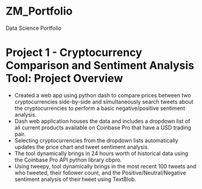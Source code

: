 # ZM_Portfolio
Data Science Portfolio

# Project 1 - Cryptocurrency Comparison and Sentiment Analysis Tool: Project Overview
* Created a web app using python dash to compare prices between two cryptocurrencies side-by-side and simultaneously search tweets about the cryptocurrencies to perform a basic negative/positive sentiment analysis.
* Dash web application houses the data and includes a dropdown list of all current products available on Coinbase Pro that have a USD trading pair.
* Selecting cryptocurrencies from the dropdown lists automatically updates the price chart and tweet sentiment analysis.
* The tool dynamically brings in 24 hours worth of historical data using the Coinbase Pro API python library cbpro.
* Using tweepy, tool dynamically brings in the most recent 100 tweets and who tweeted, their follower count, and the Positive/Neutral/Negative sentiment analysis of their tweet using TextBlob.
